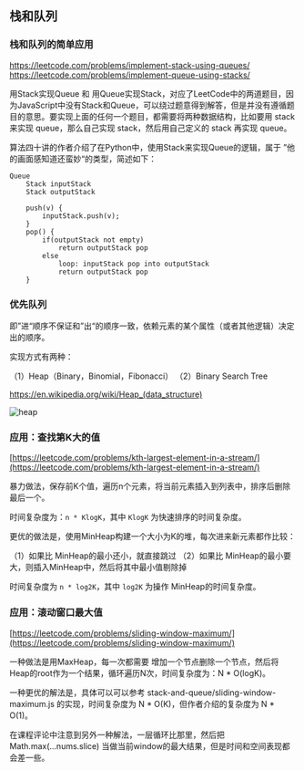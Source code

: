 ## 栈和队列

### 栈和队列的简单应用


https://leetcode.com/problems/implement-stack-using-queues/
https://leetcode.com/problems/implement-queue-using-stacks/


用Stack实现Queue 和 用Queue实现Stack，对应了LeetCode中的两道题目，因为JavaScript中没有Stack和Queue，可以绕过题意得到解答，但是并没有遵循题目的意思。要实现上面的任何一个题目，都需要将两种数据结构，比如要用 stack 来实现 queue，那么自己实现 stack，然后用自己定义的 stack 再实现 queue。

算法四十讲的作者介绍了在Python中，使用Stack来实现Queue的逻辑，属于 ”他的画面感知道还蛮妙“的类型，简述如下：

```
Queue
    Stack inputStack
    Stack outputStack

    push(v) {
        inputStack.push(v);
    }
    pop() {
        if(outputStack not empty)
            return outputStack pop
        else 
            loop: inputStack pop into outputStack
            return outputStack pop
    }
```


### 优先队列

即”进“顺序不保证和”出“的顺序一致，依赖元素的某个属性（或者其他逻辑）决定出的顺序。

实现方式有两种：

（1）Heap（Binary，Binomial，Fibonacci）
（2）Binary Search Tree


https://en.wikipedia.org/wiki/Heap_(data_structure)

![heap](heap.png)

### 应用：查找第K大的值

[https://leetcode.com/problems/kth-largest-element-in-a-stream/](https://leetcode.com/problems/kth-largest-element-in-a-stream/)

暴力做法，保存前K个值，遍历n个元素，将当前元素插入到列表中，排序后删除最后一个。

时间复杂度为：`n * KlogK`，其中 `KlogK` 为快速排序的时间复杂度。

更优的做法是，使用MinHeap构建一个大小为K的堆，每次进来新元素都作比较：

（1）如果比 MinHeap的最小还小，就直接跳过
（2）如果比 MinHeap的最小要大，则插入MinHeap中，然后将其中最小值剔除掉

时间复杂度为  `n * log2K`，其中 `log2K` 为操作 MinHeap的时间复杂度。

### 应用：滚动窗口最大值


[https://leetcode.com/problems/sliding-window-maximum/](https://leetcode.com/problems/sliding-window-maximum/)

一种做法是用MaxHeap，每一次都需要 增加一个节点删除一个节点，然后将Heap的root作为一个结果，循环遍历N次，时间复杂度为：N * O(logK)。

一种更优的解法是，具体可以可以参考 stack-and-queue/sliding-window-maximum.js 的实现，时间复杂度为 N * O(K)，但作者介绍的复杂度为 N * O(1)。

在课程评论中注意到另外一种解法，一层循环比那里，然后把 Math.max(...nums.slice) 当做当前window的最大结果，但是时间和空间表现都会差一些。

